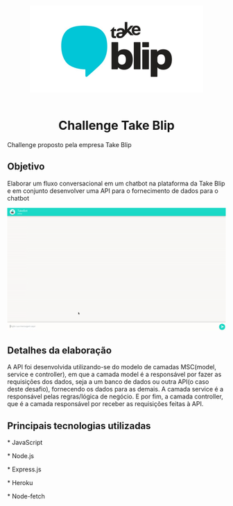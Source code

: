 <div align="center">
  <img src="./Api/images/takeBlip.jpg" width="400px">
</div>

<br/>

<h1 align="center">Challenge Take Blip</h1>

<p>Challenge proposto pela empresa Take Blip</p>

<h2>Objetivo</h2>

<p>Elaborar um fluxo conversacional em um chatbot na plataforma da Take Blip e em conjunto desenvolver uma API para o fornecimento de dados para o chatbot</p>

<div align="center">
  <img src="./Api/images/takeBlip.gif">
</div>

<h2>Detalhes da elaboração</h2>

<p>A API foi desenvolvida utilizando-se do modelo de camadas MSC(model, service e controller), em que a camada model é a responsável por fazer as requisições dos dados, seja a um banco de dados ou outra API(o caso deste desafio), fornecendo os dados para as demais. A camada service é a responsável pelas regras/lógica de negócio. E por fim, a camada controller, que é a camada responsável por receber as requisições feitas à API.</p>

<h2>Principais tecnologias utilizadas</h2>

<span>* JavaScript</span>

<span>* Node.js</span>

<span>* Express.js</span>

<span>* Heroku</span>

<span>* Node-fetch</span>